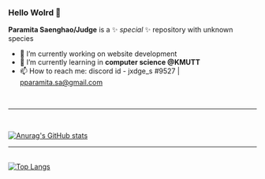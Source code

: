 ### Hello Wolrd 👋

**Paramita Saenghao/Judge** is a ✨ _special_ ✨ repository with unknown species

- 🔭 I’m currently working on website development
- 🌱 I’m currently learning in **computer science @KMUTT**
- 📫 How to reach me: discord id - jxdge_s #9527 | pparamita.sa@gmail.com
<!-- - ⚡ Fun fact: ...
- 👯 I’m looking to collaborate on ...
- 🤔 I’m looking for help with ... --> <br><hr><br>
[![Anurag's GitHub stats](https://github-readme-stats.vercel.app/api?username=ARNE-08&theme=panda&show_icons=true)](https://github.com/anuraghazra/github-readme-stats)
<br><hr><br>
[![Top Langs](https://github-readme-stats.vercel.app/api/top-langs/?username=ARNE-08&theme=nord)](https://github.com/anuraghazra/github-readme-stats)
